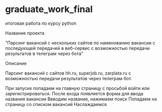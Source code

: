 # graduate_work_final


итоговая работа по курсу  python

Название проекта

"Парсинг вакансий с нескольких сайтов по наменованию вакансии
с последующей передачей в веб-сервис c возможностью передачи результатов в телеграм через бота"

Описание 

Парсинг вакансий с сайтов hh.ru, superjob.ru, zarplata.ru  с возможностью передачи результатов через телеграм бот.

При запуске попадаем на главную страницу с просьбой войти или зарегистрироваться.
После входа  появляется форма для ввода названия вакансии
Ввводим название, нажимаем поиск
Попадаем на страницу со списком вакансий
Наслаждаемся
